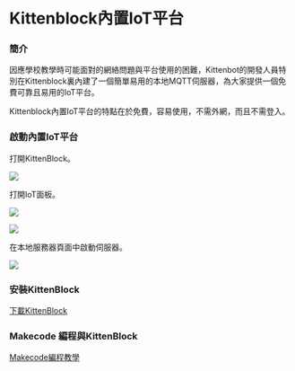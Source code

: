 # Kittenblock內置IoT平台

### 簡介

因應學校教學時可能面對的網絡問題與平台使用的困難，Kittenbot的開發人員特別在Kittenblock裏內建了一個簡單易用的本地MQTT伺服器，為大家提供一個免費可靠且易用的IoT平台。

Kittenblock內置IoT平台的特點在於免費，容易使用，不需外網，而且不需登入。

### 啟動內置IoT平台

打開KittenBlock。

![](https://kittenbothk.readthedocs.io/en/latest/\_images/kb12.png)

打開IoT面板。

![](https://kittenbothk.readthedocs.io/en/latest/\_images/kb22.png)

![](https://kittenbothk.readthedocs.io/en/latest/\_images/kb32.png)

在本地服務器頁面中啟動伺服器。

![](https://kittenbothk.readthedocs.io/en/latest/\_images/kb42.png)

### 安裝KittenBlock

[下載KittenBlock](../../ge-bian-cheng-ping-tai-jie-shao/kittenblock/kttenblockgreen.md)

### Makecode 編程與KittenBlock

[Makecode編程教學](https://kittenbothk.readthedocs.io/en/latest/Wifibrick/MakeCode/mc\_kb.html)
